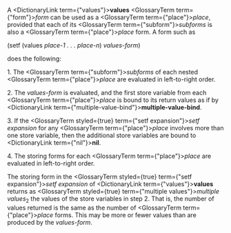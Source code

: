  



A <DictionaryLink  term={"values"}><b>values</b></DictionaryLink> <GlossaryTerm  term={"form"}><i>form</i></GlossaryTerm> can be used as a <GlossaryTerm  term={"place"}><i>place</i></GlossaryTerm>, provided that each of its <GlossaryTerm  term={"subform"}><i>subforms</i></GlossaryTerm> is also a <GlossaryTerm  term={"place"}><i>place</i></GlossaryTerm> form. A form such as 



(setf (values *place-1 . . . place-n*) *values-form*) 



does the following: 



1\. The <GlossaryTerm  term={"subform"}><i>subforms</i></GlossaryTerm> of each nested <GlossaryTerm  term={"place"}><i>place</i></GlossaryTerm> are evaluated in left-to-right order. 



2\. The *values-form* is evaluated, and the first store variable from each <GlossaryTerm  term={"place"}><i>place</i></GlossaryTerm> is bound to its return values as if by <DictionaryLink  term={"multiple-value-bind"}><b>multiple-value-bind</b></DictionaryLink>. 



3\. If the <GlossaryTerm styled={true} term={"setf expansion"}><i>setf expansion</i></GlossaryTerm> for any <GlossaryTerm  term={"place"}><i>place</i></GlossaryTerm> involves more than one store variable, then the additional store variables are bound to <DictionaryLink  term={"nil"}><b>nil</b></DictionaryLink>. 



4\. The storing forms for each <GlossaryTerm  term={"place"}><i>place</i></GlossaryTerm> are evaluated in left-to-right order. 



The storing form in the <GlossaryTerm styled={true} term={"setf expansion"}><i>setf expansion</i></GlossaryTerm> of <DictionaryLink  term={"values"}><b>values</b></DictionaryLink> returns as <GlossaryTerm styled={true} term={"multiple values"}><i>multiple values</i></GlossaryTerm><sub>2</sub> the values of the store variables in step 2. That is, the number of values returned is the same as the number of <GlossaryTerm  term={"place"}><i>place</i></GlossaryTerm> forms. This may be more or fewer values than are produced by the *values-form*. 



